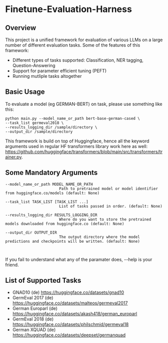 # Finetune-Evaluation-Harness

## Overview
This project is a unified framework for evaluation of various LLMs on a large number of different evaluation tasks. Some of the features of this framework:

- Different types of tasks supported: Classification, NER tagging, Question-Answering
- Support for parameter efficient tuning (PEFT)
- Running mutliple tasks altogether


## Basic Usage

To evaluate a model (eg GERMAN-BERT) on task, please use something like this:

```
python main.py --model_name_or_path bert-base-german-cased \
--task_list germeval2018 \
--results_logging_dir /sample/directory \
--output_dir /sample/directory
```

This framework is build on top of Huggingface, hence all the keyword arguments used in regular HF transformers library work here as well: https://github.com/huggingface/transformers/blob/main/src/transformers/trainer.py.


## Some Mandatory Arguments

```
--model_name_or_path MODEL_NAME_OR_PATH
                        Path to pretrained model or model identifier from huggingface.co/models (default: None)

--task_list TASK_LIST [TASK_LIST ...]
                        List of tasks passed in order. (default: None)

--results_logging_dir RESULTS_LOGGING_DIR
                        Where do you want to store the pretrained models downloaded from huggingface.co (default: None)

--output_dir OUTPUT_DIR
                        The output directory where the model predictions and checkpoints will be written. (default: None)



```

If you fail to understand what any of the paramater does, --help is your friend.

## List of Supported Tasks

- GNAD10 (de) https://huggingface.co/datasets/gnad10
- GermEval 2017 (de) https://huggingface.co/datasets/malteos/germeval2017
- German Europarl (de) https://huggingface.co/datasets/akash418/german_europarl
- GermEval 2018 (de) https://huggingface.co/datasets/philschmid/germeval18
- German XQUAD (de) https://huggingface.co/datasets/deepset/germanquad

